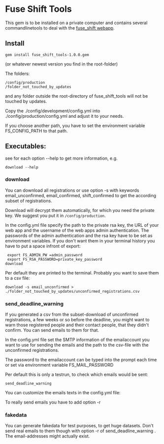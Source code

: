 # Fuse Shift Tools

This gem is to be installed on a private computer and contains several commandlinetools to deal with the [fuse_shift webapp](https://github.com/magicjascha/fuse_shift).

## Install
```
gem install fuse_shift_tools-1.0.0.gem
```
(or whatever newest version you find in the root-folder)

The folders:
```
/config/production
/folder_not_touched_by_updates
```
and any folder outside the root-directory of fuse_shift_tools will not be touched by updates.

Copy the ./config/development/config.yml into ./config/production/config.yml and adjust it to your needs.

If you choose another path, you have to set the environment variable FS_CONFIG_PATH to that path.

## Executables:

see for each option --help to get more information, e.g.
```
download --help
```

### download

You can download all registrations or use option -s with keywords email_unconfirmed, email_confirmed, shift_confirmed to get the according subset of registrations. 

Download will decrypt them automatically, for which you need the private key. We suggest you put it in  ```/config/production```.

In the config.yml file specify the path to the private rsa key, the URL of your web app and the username of the web apps admin authentication.
The passwords of the admin authentication and the rsa key have to be set as environment variables. If you don't want them in your terminal history you have to put a space infront of export:

```
 export FS_ADMIN_PW =admin_password
 export FS_RSA_PASSWORD=private_key_password
download
```

Per default they are printed to the terminal. Probably you want to save them to a csv file:
```
download -s email_unconfirmed > ./folder_not_touched_by_updates/unconfirmed_registrations.csv
```

### send_deadline_warning

If you generated a csv from the subset-download of unconfirmed registrations, a few weeks or so before the deadline, you might want to warn those registered people and their contact people, that they didn't confirm. You can send emails to them for that. 

In the config.yml file set the SMTP information of the emailaccount you want to use for sending the emails and the path to the csv-file with the unconfirmed registrations.

The password to the emailaccount can be typed into the prompt each time or set via environment variable FS_MAIL_PASSWORD

Per default this is only a testrun, to check which emails would be sent:
```
send_deadline_warning
```

You can customize the emails texts in the config.yml file:

To really send emails you have to add option -r 

### fakedata

You can generate fakedata for test purposes, to get huge datasets. Don't send real emails to them though with option -r of send_deadline_warning . The email-addresses might actually exist.

